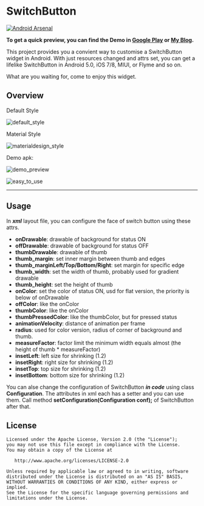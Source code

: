 SwitchButton
============

[![Android Arsenal](https://img.shields.io/badge/Android%20Arsenal-SwitchButton-brightgreen.svg?style=flat)](https://android-arsenal.com/details/1/1119)

**To get a quick preview, you can find the Demo in [Google Play](https://play.google.com/store/apps/details?id=com.kyleduo.switchbutton.demo) or [My Blog](http://kyleduo.com/apk/switchbutton_128.apk).**

This project provides you a convient way to customise a SwitchButton widget in Android. With just resources changed and attrs set, you can get a lifelike SwitchButton in Android 5.0, iOS 7/8, MIUI, or Flyme and so on.

What are you waiting for, come to enjoy this widget.

Overview
---
Default Style

![default_style](https://raw.githubusercontent.com/kyleduo/SwitchButton/master/preview/default_style.png)

Material Style

![materialdesign_style](https://raw.githubusercontent.com/kyleduo/SwitchButton/master/preview/switchbutton_md.jpg)

Demo apk:

![demo_preview](https://raw.githubusercontent.com/kyleduo/SwitchButton/master/preview/easy_to_style_128.png)

![easy_to_use](https://raw.githubusercontent.com/kyleduo/SwitchButton/master/preview/easy_to_use_128.png)
***
Usage
---

In ___xml___ layout file, you can configure the face of switch button using these attrs.

*   __onDrawable__: drawable of background for status ON
*   __offDrawable__: drawable of background for status OFF
*   __thumbDrawable__: drawable of thumb
*   __thumb_margin__: set inner margin between thumb and edges
*   __thumb_marginLeft/Top/Bottom/Right__: set margin for specific edge
*   __thumb_width__: set the width of thumb, probably used for gradient drawable
*   __thumb_height__: set the height of thumb
*   __onColor__: set the color of status ON, usd for flat version, the priority is below of onDrawable
*   __offColor__: like the onColor
*   __thumbColor__: like the onColor
*   __thumbPressedColor__: like the thumbColor, but for pressed status
*   __animationVelocity__: distance of animation per frame
*   __radius__: used for color version, radius of corner of background and thumb.
*   __measureFactor__: factor limit the minimum width equals almost (the height of thumb * measureFactor)
*   __insetLeft__: left size for shrinking (1.2)
*   __insetRight__: right size for shrinking (1.2)
*   __insetTop__: top size for shrinking (1.2)
*   __insetBottom__: bottom size for shrinking (1.2)

You can alse change the configuration of SwitchButton ___in code___ using class __Configuration__. The attributes in xml each has a setter and you can use them. Call method __setConfiguration(Configuration conf);__ of SwitchButton after that.

License
---

	Licensed under the Apache License, Version 2.0 (the "License");
	you may not use this file except in compliance with the License.
	You may obtain a copy of the License at

	   http://www.apache.org/licenses/LICENSE-2.0

	Unless required by applicable law or agreed to in writing, software
	distributed under the License is distributed on an "AS IS" BASIS,
	WITHOUT WARRANTIES OR CONDITIONS OF ANY KIND, either express or implied.
	See the License for the specific language governing permissions and
	limitations under the License.